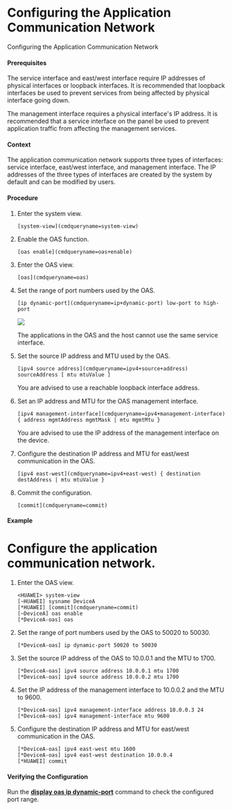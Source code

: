 Configuring the Application Communication Network
=================================================

Configuring the Application Communication Network

#### Prerequisites

The service interface and east/west interface require IP addresses of physical interfaces or loopback interfaces. It is recommended that loopback interfaces be used to prevent services from being affected by physical interface going down.

The management interface requires a physical interface's IP address. It is recommended that a service interface on the panel be used to prevent application traffic from affecting the management services.


#### Context

The application communication network supports three types of interfaces: service interface, east/west interface, and management interface. The IP addresses of the three types of interfaces are created by the system by default and can be modified by users.


#### Procedure

1. Enter the system view.
   
   
   ```
   [system-view](cmdqueryname=system-view)
   ```
2. Enable the OAS function.
   
   
   ```
   [oas enable](cmdqueryname=oas+enable)
   ```
3. Enter the OAS view.
   
   
   ```
   [oas](cmdqueryname=oas)
   ```
4. Set the range of port numbers used by the OAS.
   
   
   ```
   [ip dynamic-port](cmdqueryname=ip+dynamic-port) low-port to high-port
   ```
   ![](public_sys-resources/note_3.0-en-us.png) 
   
   The applications in the OAS and the host cannot use the same service interface.
5. Set the source IP address and MTU used by the OAS.
   
   
   ```
   [ipv4 source address](cmdqueryname=ipv4+source+address) sourceAddress [ mtu mtuValue ]
   ```
   
   You are advised to use a reachable loopback interface address.
6. Set an IP address and MTU for the OAS management interface.
   
   
   ```
   [ipv4 management-interface](cmdqueryname=ipv4+management-interface) { address mgmtAddress mgmtMask | mtu mgmtMtu }
   ```
   
   You are advised to use the IP address of the management interface on the device.
7. Configure the destination IP address and MTU for east/west communication in the OAS.
   
   
   ```
   [ipv4 east-west](cmdqueryname=ipv4+east-west) { destination destAddress | mtu mtuValue }
   ```
8. Commit the configuration.
   
   
   ```
   [commit](cmdqueryname=commit)
   ```

#### Example

# Configure the application communication network.

1. Enter the OAS view.
   ```
   <HUAWEI> system-view
   [~HUAWEI] sysname DeviceA
   [*HUAWEI] [commit](cmdqueryname=commit)
   [~DeviceA] oas enable
   [*DeviceA-oas] oas
   ```
2. Set the range of port numbers used by the OAS to 50020 to 50030.
   ```
   [*DeviceA-oas] ip dynamic-port 50020 to 50030
   ```
3. Set the source IP address of the OAS to 10.0.0.1 and the MTU to 1700.
   ```
   [*DeviceA-oas] ipv4 source address 10.0.0.1 mtu 1700
   [*DeviceA-oas] ipv4 source address 10.0.0.2 mtu 1700
   ```
4. Set the IP address of the management interface to 10.0.0.2 and the MTU to 9600.
   ```
   [*DeviceA-oas] ipv4 management-interface address 10.0.0.3 24
   [*DeviceA-oas] ipv4 management-interface mtu 9600
   ```
5. Configure the destination IP address and MTU for east/west communication in the OAS.
   ```
   [*DeviceA-oas] ipv4 east-west mtu 1600
   [*DeviceA-oas] ipv4 east-west destination 10.0.0.4
   [*HUAWEI] commit
   ```


#### Verifying the Configuration

Run the [**display oas ip dynamic-port**](cmdqueryname=display+oas+ip+dynamic-port) command to check the configured port range.